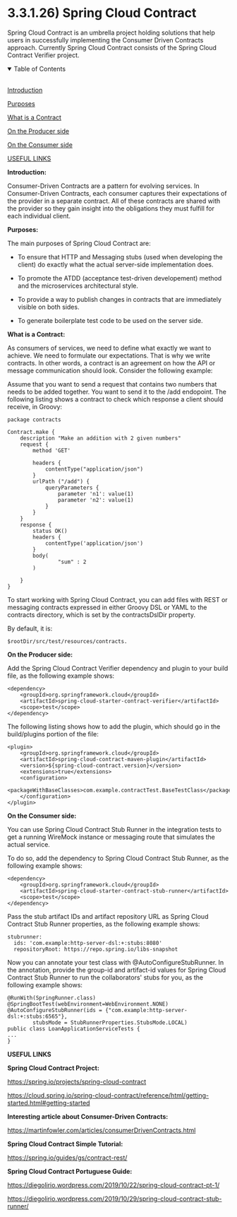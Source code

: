 # 3.3.1.26) Spring Cloud Contract

Spring Cloud Contract is an umbrella project holding solutions that help users in successfully implementing the Consumer Driven Contracts approach. Currently Spring Cloud Contract consists of the Spring Cloud Contract Verifier project.

<details open>
<summary>Table of Contents</summary>
<br>

[Introduction](#h1)

[Purposes](#h2)

[What is a Contract](h3)

[On the Producer side](h4)

[On the Consumer side](h5)

[USEFUL LINKS](#hx)

</details>

<a name="h1"/>

**Introduction:**

Consumer-Driven Contracts are a pattern for evolving services. In Consumer-Driven Contracts, each consumer captures their expectations of the provider in a separate contract. All of these contracts are shared with the provider so they gain insight into the obligations they must fulfill for each individual client.

<a name="h2"/>

**Purposes:**

The main purposes of Spring Cloud Contract are:

* To ensure that HTTP and Messaging stubs (used when developing the client) do exactly what the actual server-side implementation does.

* To promote the ATDD (acceptance test-driven developement) method and the microservices architectural style.

* To provide a way to publish changes in contracts that are immediately visible on both sides.

* To generate boilerplate test code to be used on the server side.

<a name="h3"/>

**What is a Contract:**

As consumers of services, we need to define what exactly we want to achieve. We need to formulate our expectations. That is why we write contracts. In other words, a contract is an agreement on how the API or message communication should look. Consider the following example:

Assume that you want to send a request that contains two numbers that needs to be added together. You want to send it to the /add endopoint. The following listing shows a contract to check which response a client should receive, in Groovy:

```
package contracts

Contract.make {
    description "Make an addition with 2 given numbers"
    request {
        method 'GET'

        headers {
            contentType("application/json")
        }
        urlPath ("/add") {
            queryParameters {
                parameter 'n1': value(1)
                parameter 'n2': value(1)
            }
        }
    }
    response {
        status OK()
        headers {
            contentType('application/json')
        }
        body(
                "sum" : 2
        )

    }
}
```

To start working with Spring Cloud Contract, you can add files with REST or messaging contracts expressed in either Groovy DSL or YAML to the contracts directory, which is set by the contractsDslDir property. 

By default, it is:
```
$rootDir/src/test/resources/contracts.
```

<a name="h4"/>

**On the Producer side:**

Add the Spring Cloud Contract Verifier dependency and plugin to your build file, as the following example shows:
```
<dependency>
    <groupId>org.springframework.cloud</groupId>
    <artifactId>spring-cloud-starter-contract-verifier</artifactId>
    <scope>test</scope>
</dependency>
```

The following listing shows how to add the plugin, which should go in the build/plugins portion of the file:
```
<plugin>
    <groupId>org.springframework.cloud</groupId>
    <artifactId>spring-cloud-contract-maven-plugin</artifactId>
    <version>${spring-cloud-contract.version}</version>
    <extensions>true</extensions>
    <configuration>
        <packageWithBaseClasses>com.example.contractTest.BaseTestClass</packageWithBaseClasses> 
    </configuration>
</plugin>
```

<a name="h5"/>

**On the Consumer side:**

You can use Spring Cloud Contract Stub Runner in the integration tests to get a running WireMock instance or messaging route that simulates the actual service.

To do so, add the dependency to Spring Cloud Contract Stub Runner, as the following example shows:
```
<dependency>
    <groupId>org.springframework.cloud</groupId>
    <artifactId>spring-cloud-starter-contract-stub-runner</artifactId>
    <scope>test</scope>
</dependency>
```

Pass the stub artifact IDs and artifact repository URL as Spring Cloud Contract Stub Runner properties, as the following example shows:
```
stubrunner:
  ids: 'com.example:http-server-dsl:+:stubs:8080'
  repositoryRoot: https://repo.spring.io/libs-snapshot
```

Now you can annotate your test class with @AutoConfigureStubRunner. In the annotation, provide the group-id and artifact-id values for Spring Cloud Contract Stub Runner to run the collaborators' stubs for you, as the following example shows:
```
@RunWith(SpringRunner.class)
@SpringBootTest(webEnvironment=WebEnvironment.NONE)
@AutoConfigureStubRunner(ids = {"com.example:http-server-dsl:+:stubs:6565"},
        stubsMode = StubRunnerProperties.StubsMode.LOCAL)
public class LoanApplicationServiceTests {
...
}
```

<a name="hx"/>

**USEFUL LINKS**

**Spring Cloud Contract Project:**

https://spring.io/projects/spring-cloud-contract

https://cloud.spring.io/spring-cloud-contract/reference/html/getting-started.html#getting-started

**Interesting article about Consumer-Driven Contracts:**

https://martinfowler.com/articles/consumerDrivenContracts.html

**Spring Cloud Contract Simple Tutorial:**

https://spring.io/guides/gs/contract-rest/

**Spring Cloud Contract Portuguese Guide:**

https://diegolirio.wordpress.com/2019/10/22/spring-cloud-contract-pt-1/

https://diegolirio.wordpress.com/2019/10/29/spring-cloud-contract-stub-runner/
